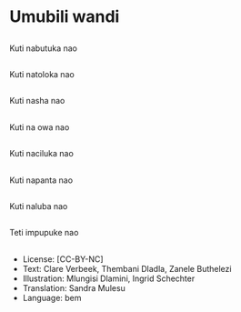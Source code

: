 # Umubili wandi

##
Kuti nabutuka nao

##
Kuti natoloka nao

##
Kuti nasha nao

##
Kuti na owa nao

##
Kuti naciluka nao

##
Kuti napanta nao

##
Kuti naluba nao

##
Teti impupuke nao

##
* License: [CC-BY-NC]
* Text: Clare Verbeek, Thembani Dladla, Zanele Buthelezi
* Illustration: Mlungisi Dlamini, Ingrid Schechter
* Translation: Sandra Mulesu
* Language: bem
